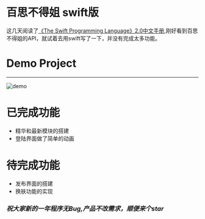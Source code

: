 # 百思不得姐 swift版
这几天阅读了[《The Swift Programming Language》2.0中文手册](http://www.swiftvip.cn/guide/index.html),刚好看到百思不得姐的API，就试着去用swift写了一下，并没有完成太多功能。  

# Demo Project
---

![demo](http://7xpk2w.com1.z0.glb.clouddn.com/baisi.gif)

# 已完成功能

* 精华和最新模块的搭建
* 登陆界面做了简单的动画

# 待完成功能

* 发布界面的搭建
* 换肤功能的实现

### *祝大家新的一年程序无Bug,产品不改需求，顺便来个star*